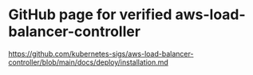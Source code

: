 
# GitHub page for verified aws-load-balancer-controller

https://github.com/kubernetes-sigs/aws-load-balancer-controller/blob/main/docs/deploy/installation.md
